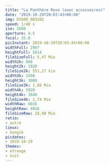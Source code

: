 ```yaml
---
title: "La Panthère Rose (avec accessoires)"
date: "2019-10-29T20:03:43+08:00"
img: D5600_003502
speed: 1/40 s
iso: 1600
aperture: 4.5
focal: 35.0
picInstant: 2019-10-29T20:03:43+08:00
widthFull: 2907
heightFull: 5814
fileSizeFull: 5,47 Mio
width2k: 960
height2k: 1920
fileSize2k: 551,27 kio
width3k: 1500
height3k: 3000
fileSize3k: 1,80 Mio
width4k: 1920
height4k: 3840
fileSize4k: 2,74 Mio
widthRaw: 6016
heightRaw: 4016
fileSizeRaw: 28,90 Mio
ratio:
- autre
lieux:
- hongik
picdates:
- 2019-10-29
themes:
- etrange
- nuit
---
```


